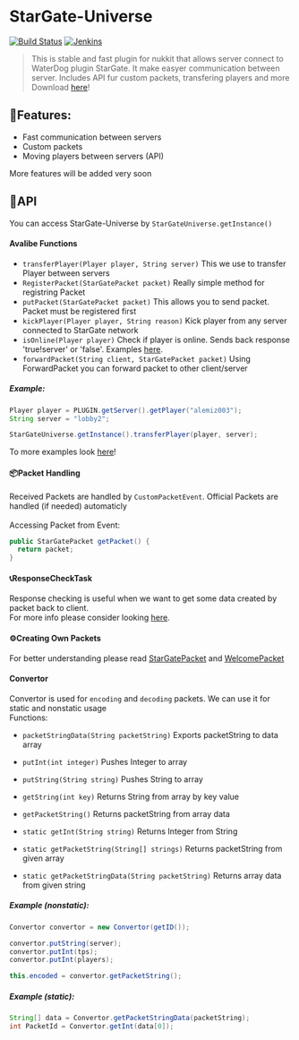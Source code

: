 # StarGate-Universe
[![Build Status](https://travis-ci.org/Alemiz112/StarGate-Universe.svg?branch=master)](https://travis-ci.org/Alemiz112/StarGate-Universe) [![Jenkins](http://jenkins.mizerak.eu/job/StarGate-Universe/badge/icon)](http://jenkins.mizerak.eu/job/StarGate-Universe/)
> This is stable and fast plugin for nukkit that allows server connect to WaterDog plugin StarGate. It make easyer communication between server. Includes API fur custom packets, transfering players and more 
</br> Download [here](http://jenkins.mizerak.eu/job/StarGate-Universe/)!

## 🎯Features:
- Fast communication between servers
- Custom packets
- Moving players between servers (API)

More features will be added very soon

## 🔧API
You can access StarGate-Universe by ``StarGateUniverse.getInstance()``
#### Avalibe Functions
- ``transferPlayer(Player player, String server)`` This we use to transfer Player between servers
- ``RegisterPacket(StarGatePacket packet)`` Really simple method for registring Packet
- ``putPacket(StarGatePacket packet)`` This allows you to send packet. Packet must be registered first
- ``kickPlayer(Player player, String reason)``  Kick player from any server connected to StarGate network
- ``isOnline(Player player)`` Check if player is online. Sends back response 'true!server' or 'false'. Examples [here](https://github.com/Alemiz112/StarGate-Universe/tree/master/src/tests#playeronline-response).
- ``forwardPacket(String client, StarGatePacket packet)`` Using ForwardPacket you can forward packet to other client/server
##### Example:
```java
Player player = PLUGIN.getServer().getPlayer("alemiz003");
String server = "lobby2";

StarGateUniverse.getInstance().transferPlayer(player, server);
```
To more examples look [here](https://github.com/Alemiz112/StarGate-Universe/tree/master/src/tests)!

#### 📦Packet Handling
Received Packets are handled by ``CustomPacketEvent``. Official Packets are handled (if needed) automaticly</br></br>
Accessing Packet from Event:</br>
```java
public StarGatePacket getPacket() {
  return packet;
}
```
#### 📞ResponseCheckTask
Response checking is useful when we want to get some data created by packet back to client.</br> 
For more info please consider looking [here](https://github.com/Alemiz112/StarGate-Universe/tree/master/src/tests).

#### ⚙️Creating Own Packets
For better understanding please read [StarGatePacket](https://github.com/Alemiz112/StarGate-Universe/blob/master/src/alemiz/sgu/packets/StarGatePacket.java) and [WelcomePacket](https://github.com/Alemiz112/StarGate-Universe/blob/master/src/alemiz/sgu/packets/WelcomePacket.java)
#### Convertor
Convertor is used for ``encoding`` and ``decoding`` packets. We can use it for static and nonstatic usage</br>
Functions:</br>
- ``packetStringData(String packetString)`` Exports packetString to data array
- ``putInt(int integer)`` Pushes Integer to array
- ``putString(String string)`` Pushes String to array
- ``getString(int key)`` Returns String from array by key value
- ``getPacketString()`` Returns packetString from array data

- ``static getInt(String string)`` Returns Integer from String
- ``static getPacketString(String[] strings)`` Returns packetString from given array
- ``static getPacketStringData(String packetString)`` Returns array data from given string

##### Example (nonstatic):
```java
Convertor convertor = new Convertor(getID());

convertor.putString(server);
convertor.putInt(tps);
convertor.putInt(players);

this.encoded = convertor.getPacketString();
```
##### Example (static):
```java
String[] data = Convertor.getPacketStringData(packetString);
int PacketId = Convertor.getInt(data[0]);
```
